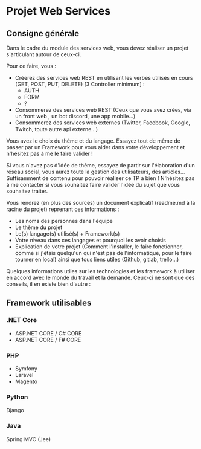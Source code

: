 # Projet Web Services

## Consigne générale

Dans le cadre du module des services web, vous devez réaliser un projet s'articulant autour de ceux-ci.

Pour ce faire, vous :

- Créerez des services web REST en utilisant les verbes utilisés en cours (GET, POST, PUT, DELETE) [3 Controller minimum] :
    - AUTH
    - FORM
    - ?
- Consommerez des services web REST (Ceux que vous avez crées, via un front web , un bot discord, une app mobile...)
- Consommerez des services web externes (Twitter, Facebook, Google, Twitch, toute autre api externe...)

Vous avez le choix du thème et du langage. Essayez tout de même de passer par un Framework pour vous aider dans votre développement et n'hésitez pas à me le faire valider !

Si vous n'avez pas d'idée de thème, essayez de partir sur l'élaboration d'un réseau social, vous aurez toute la gestion des utilisateurs, des articles... Suffisamment de contenu pour pouvoir réaliser ce TP à bien !
N'hésitez pas à me contacter si vous souhaitez faire valider l'idée du sujet que vous souhaitez traiter.

Vous rendrez (en plus des sources) un document explicatif (readme.md à la racine du projet) reprenant ces informations :

- Les noms des personnes dans l'équipe
- Le thème du projet
- Le(s) langage(s) utilisé(s) + Framework(s)
- Votre niveau dans ces langages et pourquoi les avoir choisis
- Explication de votre projet (Comment l'installer, le faire fonctionner, comme si j'étais quelqu'un qui n'est pas de l'informatique, pour le faire tourner en local) ainsi que tous liens utiles (Github, gitlab, trello...)

Quelques informations utiles sur les technologies et les framework à utiliser en accord avec le monde du travail et la demande. Ceux-ci ne sont que des conseils, il en existe bien d'autre :

## Framework utilisables

### .NET Core

- ASP.NET CORE / C# CORE
- ASP.NET CORE / F# CORE

### PHP

- Symfony
- Laravel
- Magento

### Python

Django

### Java

Spring MVC (Jee)